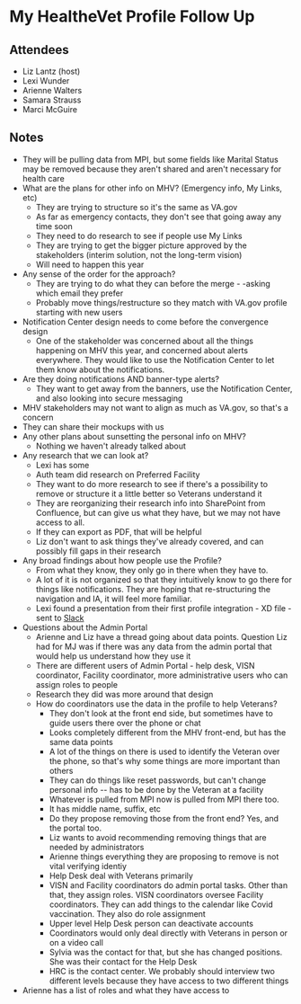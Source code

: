 # My HealtheVet Profile Follow Up

 ## Attendees

- Liz Lantz (host)
- Lexi Wunder
- Arienne Walters
- Samara Strauss
- Marci McGuire

 ## Notes

- They will be pulling data from MPI, but some fields like Marital Status may be removed because they aren't shared and aren't necessary for health care
- What are the plans for other info on MHV?  (Emergency info, My Links, etc)
	- They are trying to structure so it's the same as VA.gov
	- As far as emergency contacts, they don't see that going away any time soon
	- They need to do research to see if people use My Links
	- They are trying to get the bigger picture approved by the stakeholders (interim solution, not the long-term vision)
	- Will need to happen this year
- Any sense of the order for the approach?
	- They are trying to do what they can before the merge - -asking which email they prefer
	- Probably move things/restructure so they match with VA.gov profile starting with new users
- Notification Center design needs to come before the convergence design
	- One of the stakeholder was concerned about all the things happening on MHV this year, and concerned about alerts everywhere.  They would like to use the Notification Center to let them know about the notifications.  
- Are they doing notifications AND banner-type alerts?
	- They want to get away from the banners, use the Notification Center, and also looking into secure messaging
- MHV stakeholders may not want to align as much as VA.gov, so that's a concern
- They can share their mockups with us
- Any other plans about sunsetting the personal info on MHV?
	- Nothing we haven't already talked about
- Any research that we can look at? 
	- Lexi has some
	- Auth team did research on Preferred Facility
	- They want to do more research to see if there's a possibility to remove or structure it a little better so Veterans understand it
	- They are reorganizing their research info into SharePoint from Confluence, but can give us what they have, but we may not have access to all.  
	- If they can export as PDF, that will be helpful
	- Liz don't want to ask things they've already covered, and can possibly fill gaps in their research
- Any broad findings about how people use the Profile?
	- From what they know, they only go in there when they have to.
	- A lot of it is not organized so that they intuitively know to go there for things like notifications.  They are hoping that re-structuring the navigation and IA, it will feel more familiar.
	- Lexi found a presentation from their first profile integration - XD file - sent to [Slack](https://dsva.slack.com/archives/C03557TUK62/p1646344352939639)
- Questions about the Admin Portal
	- Arienne and Liz have a thread going about data points. Question Liz had for MJ was if there was any data from the admin portal that would help us understand how they use it
	- There are different users of Admin Portal - help desk, VISN coordinator, Facility coordinator, more administrative users who can assign roles to people
	- Research they did was more around that design
	- How do coordinators use the data in the profile to help Veterans?  
		- They don't look at the front end side, but sometimes have to guide users there over the phone or chat
		- Looks completely different from the MHV front-end, but has the same data points
		- A lot of the things on there is used to identify the Veteran over the  phone, so that's why some  things are more important than others
		- They can do things like reset passwords, but can't change personal info -- has to be done by the Veteran at a facility
		- Whatever is pulled from MPI now is pulled from MPI there too.
		- It has middle name, suffix, etc
		- Do they propose removing those from the front end? Yes, and the portal too.
		- Liz wants to avoid recommending removing things that are needed by administrators
		- Arienne things everything they are proposing to remove is not vital verifying identiy
		- Help Desk deal with Veterans primarily
		- VISN and Facility coordinators do admin portal tasks.  Other than that, they assign roles.  VISN coordinators oversee Facility coordinators.  They can add things to the calendar like Covid vaccination.  They also do role assignment
		- Upper level Help Desk person can deactivate accounts
		- Coordinators would only deal directly with Veterans in person or on a video call
		- Sylvia was the contact for that, but she has changed positions.  She was their contact for the Help Desk
		- HRC is the contact center.  We probably should interview two different levels because they have access to two different things
- Arienne has a list of roles and what they have access to
